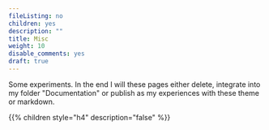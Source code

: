 ```yaml
---
fileListing: no
children: yes
description: ""
title: Misc
weight: 10
disable_comments: yes
draft: true
---
```


Some experiments. In the end I will these pages either delete, integrate into my folder "Documentation" or publish  as my experiences with these theme or markdown.

{{% children style="h4" description="false" %}}

